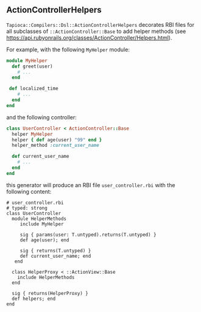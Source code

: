 ## ActionControllerHelpers

`Tapioca::Compilers::Dsl::ActionControllerHelpers` decorates RBI files for all
subclasses of `::ActionController::Base`
to add helper methods (see https://api.rubyonrails.org/classes/ActionController/Helpers.html).

For example, with the following `MyHelper` module:

~~~rb
module MyHelper
  def greet(user)
    # ...
  end

 def localized_time
    # ...
  end
end
~~~

and the following controller:

~~~rb
class UserController < ActionController::Base
  helper MyHelper
  helper { def age(user) "99" end }
  helper_method :current_user_name

  def current_user_name
    # ...
  end
end
~~~

this generator will produce an RBI file `user_controller.rbi` with the following content:

~~~rbi
# user_controller.rbi
# typed: strong
class UserController
  module HelperMethods
     include MyHelper

     sig { params(user: T.untyped).returns(T.untyped) }
     def age(user); end

     sig { returns(T.untyped) }
     def current_user_name; end
   end

  class HelperProxy < ::ActionView::Base
    include HelperMethods
  end

  sig { returns(HelperProxy) }
  def helpers; end
end
~~~
